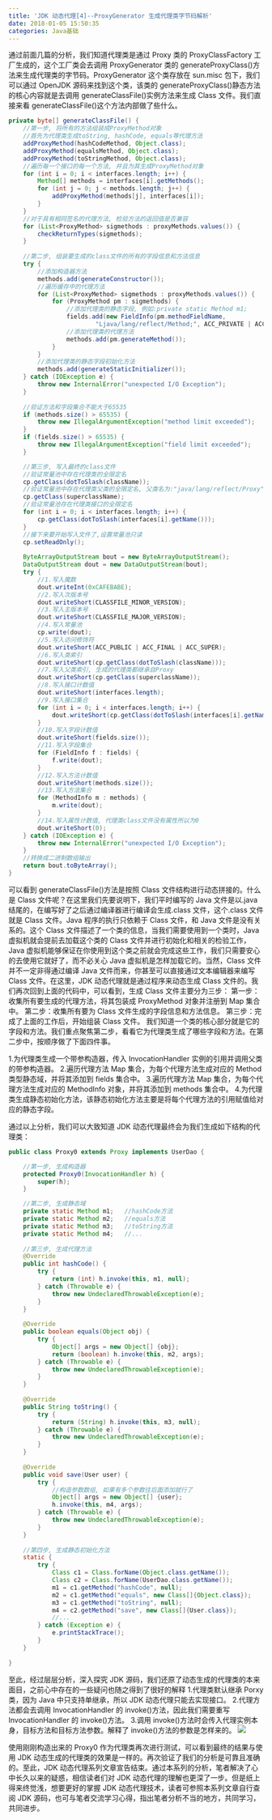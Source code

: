 ```yaml
---
title: 'JDK 动态代理[4]--ProxyGenerator 生成代理类字节码解析'
date: 2018-01-05 15:50:35
categories: Java基础
---
```

通过前面几篇的分析，我们知道代理类是通过 Proxy 类的 ProxyClassFactory 工厂生成的，这个工厂类会去调用 ProxyGenerator 类的 generateProxyClass()方法来生成代理类的字节码。ProxyGenerator 这个类存放在 sun.misc 包下，我们可以通过 OpenJDK 源码来找到这个类，该类的 generateProxyClass()静态方法的核心内容就是去调用 generateClassFile()实例方法来生成 Class 文件。我们直接来看 generateClassFile()这个方法内部做了些什么。<!-- more -->

```java
private byte[] generateClassFile() {
    //第一步, 将所有的方法组装成ProxyMethod对象
    //首先为代理类生成toString, hashCode, equals等代理方法
    addProxyMethod(hashCodeMethod, Object.class);
    addProxyMethod(equalsMethod, Object.class);
    addProxyMethod(toStringMethod, Object.class);
    //遍历每一个接口的每一个方法, 并且为其生成ProxyMethod对象
    for (int i = 0; i < interfaces.length; i++) {
        Method[] methods = interfaces[i].getMethods();
        for (int j = 0; j < methods.length; j++) {
            addProxyMethod(methods[j], interfaces[i]);
        }
    }
    //对于具有相同签名的代理方法, 检验方法的返回值是否兼容
    for (List<ProxyMethod> sigmethods : proxyMethods.values()) {
        checkReturnTypes(sigmethods);
    }
  
    //第二步, 组装要生成的class文件的所有的字段信息和方法信息
    try {
        //添加构造器方法
        methods.add(generateConstructor());
        //遍历缓存中的代理方法
        for (List<ProxyMethod> sigmethods : proxyMethods.values()) {
            for (ProxyMethod pm : sigmethods) {
                //添加代理类的静态字段, 例如:private static Method m1;
                fields.add(new FieldInfo(pm.methodFieldName,
                        "Ljava/lang/reflect/Method;", ACC_PRIVATE | ACC_STATIC));
                //添加代理类的代理方法
                methods.add(pm.generateMethod());
            }
        }
        //添加代理类的静态字段初始化方法
        methods.add(generateStaticInitializer());
    } catch (IOException e) {
        throw new InternalError("unexpected I/O Exception");
    }
  
    //验证方法和字段集合不能大于65535
    if (methods.size() > 65535) {
        throw new IllegalArgumentException("method limit exceeded");
    }
    if (fields.size() > 65535) {
        throw new IllegalArgumentException("field limit exceeded");
    }

    //第三步, 写入最终的class文件
    //验证常量池中存在代理类的全限定名
    cp.getClass(dotToSlash(className));
    //验证常量池中存在代理类父类的全限定名, 父类名为:"java/lang/reflect/Proxy"
    cp.getClass(superclassName);
    //验证常量池存在代理类接口的全限定名
    for (int i = 0; i < interfaces.length; i++) {
        cp.getClass(dotToSlash(interfaces[i].getName()));
    }
    //接下来要开始写入文件了,设置常量池只读
    cp.setReadOnly();
  
    ByteArrayOutputStream bout = new ByteArrayOutputStream();
    DataOutputStream dout = new DataOutputStream(bout);
    try {
        //1.写入魔数
        dout.writeInt(0xCAFEBABE);
        //2.写入次版本号
        dout.writeShort(CLASSFILE_MINOR_VERSION);
        //3.写入主版本号
        dout.writeShort(CLASSFILE_MAJOR_VERSION);
        //4.写入常量池
        cp.write(dout);
        //5.写入访问修饰符
        dout.writeShort(ACC_PUBLIC | ACC_FINAL | ACC_SUPER);
        //6.写入类索引
        dout.writeShort(cp.getClass(dotToSlash(className)));
        //7.写入父类索引, 生成的代理类都继承自Proxy
        dout.writeShort(cp.getClass(superclassName));
        //8.写入接口计数值
        dout.writeShort(interfaces.length);
        //9.写入接口集合
        for (int i = 0; i < interfaces.length; i++) {
            dout.writeShort(cp.getClass(dotToSlash(interfaces[i].getName())));
        }
        //10.写入字段计数值
        dout.writeShort(fields.size());
        //11.写入字段集合 
        for (FieldInfo f : fields) {
            f.write(dout);
        }
        //12.写入方法计数值
        dout.writeShort(methods.size());
        //13.写入方法集合
        for (MethodInfo m : methods) {
            m.write(dout);
        }
        //14.写入属性计数值, 代理类class文件没有属性所以为0
        dout.writeShort(0);
    } catch (IOException e) {
        throw new InternalError("unexpected I/O Exception");
    }
    //转换成二进制数组输出
    return bout.toByteArray();
}
```

可以看到 generateClassFile()方法是按照 Class 文件结构进行动态拼接的。什么是 Class 文件呢？在这里我们先要说明下，我们平时编写的 Java 文件是以.java 结尾的，在编写好了之后通过编译器进行编译会生成.class 文件，这个.class 文件就是 Class 文件。Java 程序的执行只依赖于 Class 文件，和 Java 文件是没有关系的。这个 Class 文件描述了一个类的信息，当我们需要使用到一个类时，Java 虚拟机就会提前去加载这个类的 Class 文件并进行初始化和相关的检验工作，Java 虚拟机能够保证在你使用到这个类之前就会完成这些工作，我们只需要安心的去使用它就好了，而不必关心 Java 虚拟机是怎样加载它的。当然，Class 文件并不一定非得通过编译 Java 文件而来，你甚至可以直接通过文本编辑器来编写 Class 文件。在这里，JDK 动态代理就是通过程序来动态生成 Class 文件的。我们再次回到上面的代码中，可以看到，生成 Class 文件主要分为三步：
第一步：收集所有要生成的代理方法，将其包装成 ProxyMethod 对象并注册到 Map 集合中。
第二步：收集所有要为 Class 文件生成的字段信息和方法信息。
第三步：完成了上面的工作后，开始组装 Class 文件。
我们知道一个类的核心部分就是它的字段和方法。我们重点聚焦第二步，看看它为代理类生成了哪些字段和方法。在第二步中，按顺序做了下面四件事。

1.为代理类生成一个带参构造器，传入 InvocationHandler 实例的引用并调用父类的带参构造器。
2.遍历代理方法 Map 集合，为每个代理方法生成对应的 Method 类型静态域，并将其添加到 fields 集合中。
3.遍历代理方法 Map 集合，为每个代理方法生成对应的 MethodInfo 对象，并将其添加到 methods 集合中。
4.为代理类生成静态初始化方法，该静态初始化方法主要是将每个代理方法的引用赋值给对应的静态字段。

通过以上分析，我们可以大致知道 JDK 动态代理最终会为我们生成如下结构的代理类：

```java
public class Proxy0 extends Proxy implements UserDao {

    //第一步, 生成构造器
    protected Proxy0(InvocationHandler h) {
        super(h);
    }

    //第二步, 生成静态域
    private static Method m1;   //hashCode方法
    private static Method m2;   //equals方法
    private static Method m3;   //toString方法
    private static Method m4;   //...
  
    //第三步, 生成代理方法
    @Override
    public int hashCode() {
        try {
            return (int) h.invoke(this, m1, null);
        } catch (Throwable e) {
            throw new UndeclaredThrowableException(e);
        }
    }
  
    @Override
    public boolean equals(Object obj) {
        try {
            Object[] args = new Object[] {obj};
            return (boolean) h.invoke(this, m2, args);
        } catch (Throwable e) {
            throw new UndeclaredThrowableException(e);
        }
    }
  
    @Override
    public String toString() {
        try {
            return (String) h.invoke(this, m3, null);
        } catch (Throwable e) {
            throw new UndeclaredThrowableException(e);
        }
    }
  
    @Override
    public void save(User user) {
        try {
            //构造参数数组, 如果有多个参数往后面添加就行了
            Object[] args = new Object[] {user};
            h.invoke(this, m4, args);
        } catch (Throwable e) {
            throw new UndeclaredThrowableException(e);
        }
    }
  
    //第四步, 生成静态初始化方法
    static {
        try {
            Class c1 = Class.forName(Object.class.getName());
            Class c2 = Class.forName(UserDao.class.getName());  
            m1 = c1.getMethod("hashCode", null);
            m2 = c1.getMethod("equals", new Class[]{Object.class});
            m3 = c1.getMethod("toString", null);
            m4 = c2.getMethod("save", new Class[]{User.class});
            //...
        } catch (Exception e) {
            e.printStackTrace();
        }
    }
  
}
```

至此，经过层层分析，深入探究 JDK 源码，我们还原了动态生成的代理类的本来面目，之前心中存在的一些疑问也随之得到了很好的解释
1.代理类默认继承 Porxy 类，因为 Java 中只支持单继承，所以 JDK 动态代理只能去实现接口。
2.代理方法都会去调用 InvocationHandler 的 invoke()方法，因此我们需要重写 InvocationHandler 的 invoke()方法。
3.调用 invoke()方法时会传入代理实例本身，目标方法和目标方法参数。解释了 invoke()方法的参数是怎样来的。
![](https://gitee.com/liuyun1995/BlogImage/raw/master/JDK%E5%8A%A8%E6%80%81%E4%BB%A3%E7%90%86%5B4%5D--ProxyGenerator%E7%94%9F%E6%88%90%E4%BB%A3%E7%90%86%E7%B1%BB%E5%AD%97%E8%8A%82%E7%A0%81%E8%A7%A3%E6%9E%90/img1.png)

使用刚刚构造出来的 Proxy0 作为代理类再次进行测试，可以看到最终的结果与使用 JDK 动态生成的代理类的效果是一样的。再次验证了我们的分析是可靠且准确的。至此，JDK 动态代理系列文章宣告结束。通过本系列的分析，笔者解决了心中长久以来的疑惑，相信读者们对 JDK 动态代理的理解也更深了一步。但是纸上得来终觉浅，想要更好的掌握 JDK 动态代理技术，读者可参照本系列文章自行查阅 JDK 源码，也可与笔者交流学习心得，指出笔者分析不当的地方，共同学习，共同进步。
